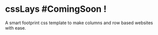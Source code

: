 # cssLays #ComingSoon !
A smart footprint css template to make columns and row based websites with ease.
